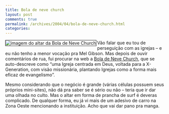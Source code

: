 ```yaml
---
title: Bola de neve church
layout: post
comments: true
permalink: /archives/2004/04/bola-de-neve-church.html
categories:
---
```

<img src="//chester.me/img/blig/boladeneve.jpg" border=1 alt="imagem do altar da Bola de Neve Church" align=left>Vão falar que eu tou de perseguição com as igrejas &#8211; e eu não tenho a menor vocação pra Mel Gibson. Mas depois de ouvir comentários de rua, fui procurar na web a <a href=http://www.boladeneve.com >Bola de Neve Church</a>, que se auto-descreve como &#8220;uma Igreja centrada em Deus, voltada para a X-Generation, com visão missionária, plantando Igrejas como a forma mais eficaz de evangelismo&#8221;.

Mesmo considerando que o negócio é grande (várias células possuem seus próprios mini-sites), não dá pra saber se é sério ou não &#8211; teria que ir dar uma olhada no culto. Mas o altar em forma de prancha de surf é deveras complicado. De qualquer forma, eu já vi mais de um adesivo de carro na Zona Oeste mencionando a instituição. Acho que vai dar pano pra manga.
